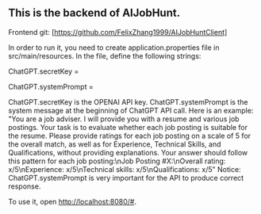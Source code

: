 ## This is the backend of AIJobHunt.

Frontend git: [https://github.com/FelixZhang1999/AIJobHuntClient]

In order to run it, you need to create application.properties file in src/main/resources. In the file, define the following strings: 

ChatGPT.secretKey =

ChatGPT.systemPrompt =

ChatGPT.secretKey is the OPENAI API key.
ChatGPT.systemPrompt is the system message at the beginning of ChatGPT API call. Here is an example: "You are a job adviser. I will provide you with a resume and various job postings. Your task is to evaluate whether each job posting is suitable for the resume. Please provide ratings for each job posting on a scale of 5 for the overall match, as well as for Experience, Technical Skills, and Qualifications, without providing explanations. Your answer should follow this pattern for each job posting:\nJob Posting #X:\nOverall rating: x/5\nExperience: x/5\nTechnical skills: x/5\nQualifications: x/5"
Notice: ChatGPT.systemPrompt is very important for the API to produce correct response.

To use it, open [http://localhost:8080/#](http://localhost:8080/#).
